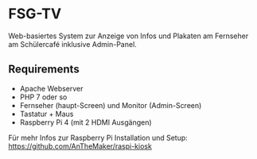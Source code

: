 # FSG-TV
Web-basiertes System zur Anzeige von Infos und Plakaten am Fernseher am Schülercafé inklusive Admin-Panel.

## Requirements
- Apache Webserver
- PHP 7 oder so
- Fernseher (haupt-Screen) und Monitor (Admin-Screen)
- Tastatur + Maus
- Raspberry Pi 4 (mit 2 HDMI Ausgängen)

Für mehr Infos zur Raspberry Pi Installation und Setup: https://github.com/AnTheMaker/raspi-kiosk
